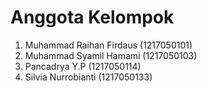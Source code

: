 # Anggota Kelompok
1. Muhammad Raihan Firdaus (1217050101)
2. Muhammad Syamil Hamami (1217050103)
3. Pancadrya Y.P (1217050114)
4. Silvia Nurrobianti (1217050133)
